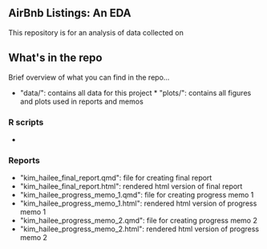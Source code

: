 ## AirBnb Listings: An EDA

This repository is for an analysis of data collected on

## What's in the repo

Brief overview of what you can find in the repo...

-   "data/": contains all data for this project \* "plots/": contains all figures and plots used in reports and memos

### R scripts

-   

### Reports

-   "kim_hailee_final_report.qmd": file for creating final report
-   "kim_hailee_final_report.html": rendered html version of final report
-   "kim_hailee_progress_memo_1.qmd": file for creating progress memo 1
-   "kim_hailee_progress_memo_1.html": rendered html version of progress memo 1
-   "kim_hailee_progress_memo_2.qmd": file for creating progress memo 2
-   "kim_hailee_progress_memo_2.html": rendered html version of progress memo 2
